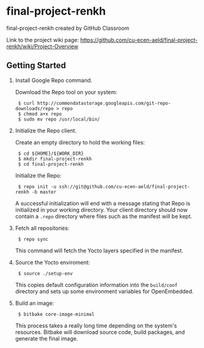 # final-project-renkh
final-project-renkh created by GitHub Classroom

Link to the project wiki page: https://github.com/cu-ecen-aeld/final-project-renkh/wiki/Project-Overview

## Getting Started
1. Install Google Repo command.

    Download the Repo tool on your system:

        $ curl http://commondatastorage.googleapis.com/git-repo-downloads/repo > repo
        $ chmod a+x repo
        $ sudo mv repo /usr/local/bin/

2. Initialize the Repo client.

    Create an empty directory to hold the working files:

        $ cd ${HOME}/${WORK_DIR}
        $ mkdir final-project-renkh
        $ cd final-project-renkh

    Initialize the Repo:

        $ repo init -u ssh://git@github.com/cu-ecen-aeld/final-project-renkh -b master

    A successful initialization will end with a message stating that Repo is
    initialized in your working directory. Your client directory should now
    contain a `.repo` directory where files such as the manifest will be kept.

3. Fetch all repositories:

        $ repo sync

    This command will fetch the Yocto layers specified in the manifest.

4. Source the Yocto enviroment:

        $ source ./setup-env

    This copies default configuration information into the `build/conf`
    directory and sets up some environment variables for OpenEmbedded.

5. Build an image:

        $ bitbake core-image-minimal

    This process takes a really long time depending on the system's resources.
    Bitbake will download source code, build packages, and generate the final
    image.

